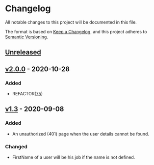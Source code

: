 # Changelog

All notable changes to this project will be documented in this file.

The format is based on [Keep a Changelog](https://keepachangelog.com/en/1.0.0/),
and this project adheres to [Semantic Versioning](https://semver.org/spec/v2.0.0.html).

## [Unreleased]

## [v2.0.0] - 2020-10-28

### Added

- REFACTOR([75](https://github.com/meateam/authentication-service/pull/75))

## [v1.3] - 2020-09-08

### Added

- An unauthorized (401) page when the user details cannot be found.

### Changed

- FirstName of a user will be his job if the name is not defined.

[unreleased]: https://github.com/meateam/authentication-service/compare/master...develop
[v1.3]: https://github.com/meateam/authentication-service/compare/v1.2...v1.3
[v2.0.0]: https://github.com/meateam/authentication-service/compare/v1.3...v2.0.0
